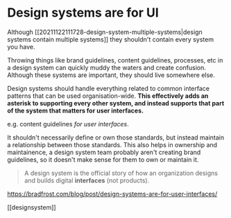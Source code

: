 # Design systems are for UI

Although [[20211122111728-design-system-multiple-systems|design systems contain multiple systems]] they shouldn't contain every system you have.

Throwing things like brand guidelines, content guidelines, processes, etc in a design system can quickly muddy the waters and create confusion. Although these systems are important, they should live somewhere else.

Design systems should handle everything related to common interface patterns that can be used organisation-wide. **This effectively adds an asterisk to supporting every other system, and instead supports that part of the system that matters for user interfaces.**

e.g. content guidelines *for user interfaces*.

It shouldn't necessarily define or own those standards, but instead maintain a relationship between those standards. This also helps in ownership and maintainence, a design system team probably aren't creating brand guidelines, so it doesn't make sense for them to own or maintain it.

> A design system is the official story of how an organization designs and builds digital **interfaces** (not products).

https://bradfrost.com/blog/post/design-systems-are-for-user-interfaces/

[[designsystem]]